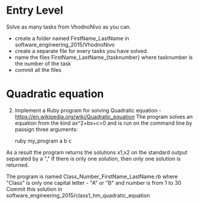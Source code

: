 

# Entry Level
 Solve as many tasks from VhodnoNivo as you can.
   - create a folder named FirstName_LastName in software_engineering_2015/VhodnoNivo
   - create a separate file for every tasks you have solved.
   - name the files FirstName_LastName_{tasknumber} where tasknumber is the number of the task
   - commit all the files

# Quadratic equation
2. Implement a Ruby program for solving Quadratic equation - https://en.wikipedia.org/wiki/Quadratic_equation
  The program solves an equation from the kind ax^2+bx+c=0 and is run on the command line by passign three arguments:
  
    ruby my_program a b c
  
  As a result the program returns the solutions x1,x2 on the standard output separated by a ","
  If there is only one solution, then only one solution is returned.
  
  The program is named Class_Number_FirstName_LastName.rb where "Class" is only one capital letter - "A" or "B" and number is from 1 to 30
  Commit this solution in software_engineering_2015/class1_hm_quadratic_equation
  
  
